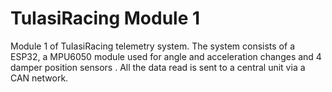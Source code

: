 # TuIasiRacing Module 1
Module 1 of TuIasiRacing telemetry system. The system consists of a ESP32, a MPU6050 module used for angle and acceleration changes and 4 damper position sensors . All the data read is sent to a central unit via a CAN network.
